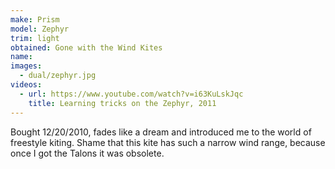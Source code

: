 ```yaml
---
make: Prism
model: Zephyr
trim: light
obtained: Gone with the Wind Kites
name:
images:
  - dual/zephyr.jpg
videos:
  - url: https://www.youtube.com/watch?v=i63KuLskJqc
    title: Learning tricks on the Zephyr, 2011
---
```


Bought 12/20/2010, fades like a dream and introduced me to the world of freestyle kiting.
Shame that this kite has such a narrow wind range, because once I got the Talons it was obsolete.
